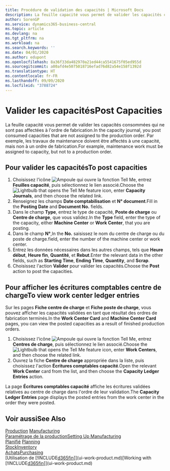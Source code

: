 ```yaml
---
title: Procédure de validation des capacités | Microsoft Docs
description: La feuille capacité vous permet de valider les capacités consommées qui ne sont pas affectées à l'ordre de fabrication. Par exemple, les travaux de maintenance doivent être affectés à une capacité, mais non à un ordre de fabrication.
author: SorenGP
ms.service: dynamics365-business-central
ms.topic: article
ms.devlang: na
ms.tgt_pltfrm: na
ms.workload: na
ms.search.keywords: ''
ms.date: 04/01/2020
ms.author: edupont
ms.openlocfilehash: 8a36f33da482970a21ed44ca5541675f05ed955d
ms.sourcegitcommit: a80afd4e5075018716efad76d82a54e158f1392d
ms.translationtype: HT
ms.contentlocale: fr-FR
ms.lasthandoff: 09/09/2020
ms.locfileid: "3788724"
---
```

# <a name="post-capacities"></a><span data-ttu-id="89e87-104">Valider les capacités</span><span class="sxs-lookup"><span data-stu-id="89e87-104">Post Capacities</span></span>
<span data-ttu-id="89e87-105">La feuille capacité vous permet de valider les capacités consommées qui ne sont pas affectées à l'ordre de fabrication.</span><span class="sxs-lookup"><span data-stu-id="89e87-105">In the capacity journal, you post consumed capacities that are not assigned to the production order.</span></span> <span data-ttu-id="89e87-106">Par exemple, les travaux de maintenance doivent être affectés à une capacité, mais non à un ordre de fabrication.</span><span class="sxs-lookup"><span data-stu-id="89e87-106">For example, maintenance work must be assigned to capacity, but not to a production order.</span></span>  

## <a name="to-post-capacities"></a><span data-ttu-id="89e87-107">Pour valider les capacités</span><span class="sxs-lookup"><span data-stu-id="89e87-107">To post capacities</span></span>  
1.  <span data-ttu-id="89e87-108">Choisissez l'icône ![Ampoule qui ouvre la fonction Tell Me](media/ui-search/search_small.png "Dites-moi ce que vous voulez faire"), entrez **Feuilles capacité**, puis sélectionnez le lien associé.</span><span class="sxs-lookup"><span data-stu-id="89e87-108">Choose the ![Lightbulb that opens the Tell Me feature](media/ui-search/search_small.png "Tell me what you want to do") icon, enter **Capacity Journals**, and then choose the related link.</span></span>  
2.  <span data-ttu-id="89e87-109">Renseignez les champs **Date comptabilisation** et **N° document**.</span><span class="sxs-lookup"><span data-stu-id="89e87-109">Fill in the **Posting Date** and **Document No.** fields.</span></span>  
3.  <span data-ttu-id="89e87-110">Dans le champ **Type**, entrez le type de capacité, **Poste de charge** ou **Centre de charge**, que vous validez.</span><span class="sxs-lookup"><span data-stu-id="89e87-110">In the **Type** field, enter the type of the capacity, either **Machine Center** or **Work Center**, that you are posting.</span></span>  
4.  <span data-ttu-id="89e87-111">Dans le champ **N°**,</span><span class="sxs-lookup"><span data-stu-id="89e87-111">In the **No.**</span></span> <span data-ttu-id="89e87-112">saisissez le nom du centre de charge ou du poste de charge.</span><span class="sxs-lookup"><span data-stu-id="89e87-112">field, enter the number of the machine center or work center.</span></span>  
5.  <span data-ttu-id="89e87-113">Entrez les données nécessaires dans les autres champs, tels que **Heure début**, **Heure fin**, **Quantité**, et **Rebut**.</span><span class="sxs-lookup"><span data-stu-id="89e87-113">Enter the relevant data in the other fields, such as **Starting Time**, **Ending Time**, **Quantity**, and **Scrap**.</span></span>  
6.  <span data-ttu-id="89e87-114">Choisissez l'action **Valider** pour valider les capacités.</span><span class="sxs-lookup"><span data-stu-id="89e87-114">Choose the **Post** action to post the capacities.</span></span>  

## <a name="to-view-work-center-ledger-entries"></a><span data-ttu-id="89e87-115">Pour afficher les écritures comptables centre de charge</span><span class="sxs-lookup"><span data-stu-id="89e87-115">To view work center ledger entries</span></span>  
<span data-ttu-id="89e87-116">Sur les pages **Fiche centre de charge** et **Fiche poste de charge**, vous pouvez afficher les capacités validées en tant que résultat des ordres de fabrication terminés.</span><span class="sxs-lookup"><span data-stu-id="89e87-116">In the **Work Center Card** and **Machine Center Card** pages, you can view the posted capacities as a result of finished production orders.</span></span>    
1.  <span data-ttu-id="89e87-117">Choisissez l'icône ![Ampoule qui ouvre la fonction Tell Me](media/ui-search/search_small.png "Dites-moi ce que vous voulez faire"), entrez **Centres de charge**, puis sélectionnez le lien associé.</span><span class="sxs-lookup"><span data-stu-id="89e87-117">Choose the ![Lightbulb that opens the Tell Me feature](media/ui-search/search_small.png "Tell me what you want to do") icon, enter **Work Centers**, and then choose the related link.</span></span>  
2.  <span data-ttu-id="89e87-118">Ouvrez la fiche **Centre de charge** appropriée dans la liste, puis choisissez l'action **Écritures comptables capacité**.</span><span class="sxs-lookup"><span data-stu-id="89e87-118">Open the relevant **Work Center** card from the list, and then choose the **Capacity Ledger Entries** action.</span></span>  

<span data-ttu-id="89e87-119">La page **Écritures comptables capacité** affiche les écritures validées relatives au centre de charge dans l'ordre de leur validation.</span><span class="sxs-lookup"><span data-stu-id="89e87-119">The **Capacity Ledger Entries** page displays the posted entries from the work center in the order they were posted.</span></span>   

## <a name="see-also"></a><span data-ttu-id="89e87-120">Voir aussi</span><span class="sxs-lookup"><span data-stu-id="89e87-120">See Also</span></span>  
<span data-ttu-id="89e87-121">[Production](production-manage-manufacturing.md)  </span><span class="sxs-lookup"><span data-stu-id="89e87-121">[Manufacturing](production-manage-manufacturing.md)  </span></span>  
[<span data-ttu-id="89e87-122">Paramétrage de la production</span><span class="sxs-lookup"><span data-stu-id="89e87-122">Setting Up Manufacturing</span></span>](production-configure-production-processes.md)  
<span data-ttu-id="89e87-123">[Planifié](production-planning.md)    </span><span class="sxs-lookup"><span data-stu-id="89e87-123">[Planning](production-planning.md)    </span></span>  
[<span data-ttu-id="89e87-124">Stock</span><span class="sxs-lookup"><span data-stu-id="89e87-124">Inventory</span></span>](inventory-manage-inventory.md)  
[<span data-ttu-id="89e87-125">Achats</span><span class="sxs-lookup"><span data-stu-id="89e87-125">Purchasing</span></span>](purchasing-manage-purchasing.md)  
<span data-ttu-id="89e87-126">[Utilisation de [!INCLUDE[d365fin](includes/d365fin_md.md)]](ui-work-product.md)</span><span class="sxs-lookup"><span data-stu-id="89e87-126">[Working with [!INCLUDE[d365fin](includes/d365fin_md.md)]](ui-work-product.md)</span></span>
